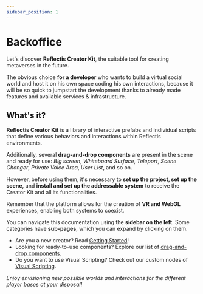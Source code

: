 ```yaml
---
sidebar_position: 1
---
```


# Backoffice

Let's discover **Reflectis Creator Kit**, the suitable tool for creating metaverses in the future. 

The obvious choice **for a developer** who wants to build a virtual social world and host it on his own space coding his own interactions, because it will be so quick to jumpstart the development thanks to already made features and available services & infrastructure.

## What's it?
**Reflectis Creator Kit** is a library of interactive prefabs and individual scripts that define various behaviors and interactions within Reflectis environments.

Additionally, several **drag-and-drop components** are present in the scene and ready for use: *Big screen*, *Whiteboard Surface*, *Teleport*, *Scene Changer*, *Private Voice Area*, *User List*, and so on.

However, before using them, it's necessary to **set up the project, set up the scene,** and **install and set up the addressable system** to receive the Creator Kit and all its functionalities.

Remember that the platform allows for the creation of **VR and WebGL** experiences, enabling both systems to coexist.


You can navigate this documentation using the **sidebar on the left**. Some categories have **sub-pages**, which you can expand by clicking on them.

- Are you a new creator? Read [Getting Started](gettingstarted/prerequisites)!
- Looking for ready-to-use components? Explore our list of [drag-and-drop components](creatorkitcomponents/How-to-add-a-component).
- Do you want to use Visual Scripting? Check out our custom nodes of [Visual Scripting](visualscripting/configuration).

_Enjoy envisioning new possible worlds and interactions for the different player bases at your disposal!_
